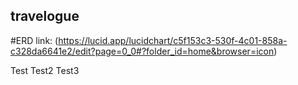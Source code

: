## travelogue
#ERD link: (https://lucid.app/lucidchart/c5f153c3-530f-4c01-858a-c328da6641e2/edit?page=0_0#?folder_id=home&browser=icon)

Test
Test2
Test3